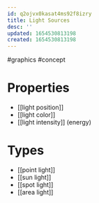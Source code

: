 ```yaml
---
id: q2ojvx0kasat4ms92f8izry
title: Light Sources
desc: ''
updated: 1654530813198
created: 1654530813198
---
```

#graphics #concept
# Properties
- [[light position]]
- [[light color]]
- [[light intensity]] (energy)

# Types
- [[point light]]
- [[sun light]]
- [[spot light]]
- [[area light]]
